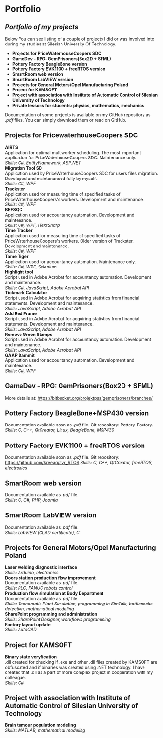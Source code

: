 Portfolio
========
## *Portfolio of my projects*

Below You can see listing of a couple of projects I did or was involved into during my studies at Silesian University Of Technology.
* **Projects for PriceWaterhouseCoopers SDC**
* **GameDev - RPG: GemPrisoners(Box2D + SFML)**
* **Pottery Factory BeagleBone version**
* **Pottery Factory EVK1100 + freeRTOS version**
* **SmartRoom web version**
* **SmartRoom LabVIEW version**
* **Projects for General Motors/Opel Manufacturing Poland**
* **Project for KAMSOFT**
* **Project with association with Institute of Automatic Control of Silesian University of Technology**
* **Private lessons for students: physics, mathematics, mechanics**

Documentation of some projects is available on my GitHub repository as *.pdf* files. You can simply download them or read on GitHub.

## Projects for PricewaterhouseCoopers SDC
**AIRTS**
<br />
Application for optimal multiworker scheduling. The most important application for PriceWaterhouseCoopers SDC. Maintenance only.
<br />
*Skills: C#, EntityFramework, ASP.NET*
<br />
**Migration Tool SD** 
<br />
Application used by PriceWaterhouseCoopers SDC for users files migration. Developed and maintenanced fully by myself.
<br />
*Skills: C#, WPF*
<br />
**Trackster**
<br />
Application used for measuring time of specified tasks of PriceWaterhouseCoopers's workers.  Development and maintenance.
<br />
*Skills: C#, WPF*
<br />
**BEFSQC**
<br />
Application used for accountancy automation. Development and maintenance.
<br />
*Skills: C#, WPF, iTextSharp*
<br />
**Time Tracker**
<br />
Application used for measuring time of specified tasks of PriceWaterhouseCoopers's workers. Older version of Trackster. Development and maintenance.
<br />
*Skills: C#, WPF*
<br />
**Tame Tiger**
<br />
Application used for accountancy automation. Maintenance only.
<br />
*Skills: C#, WPF, Selenium*
<br />
**Highlight tool**
<br />
Script used in Adobe Acrobat for accountancy automation. Development and maintenance.
<br />
*Skills: C#, JavaScript, Adobe Acrobat API*
<br />
**Tickmark Calculator**
<br />
Script used in Adobe Acrobat for acquiring statistics from financial statements. Development and maintenance.
<br />
*Skills: JavaScript, Adobe Acrobat API*
<br />
**Add Red Frame**
<br />
Script used in Adobe Acrobat for acquiring statistics from financial statements. Development and maintenance.
<br />
*Skills: JavaScript, Adobe Acrobat API*
<br />
**Remove Green Stamps**
<br />
Script used in Adobe Acrobat for accountancy automation. Development and maintenance.
<br />
*Skills: JavaScript, Adobe Acrobat API*
<br />
**GAAP Dammit**
<br />
Application used for accountancy automation. Development and maintenance.
<br />
*Skills: C#, WPF*

## GameDev - RPG: GemPrisoners(Box2D + SFML)
More details at:
https://bitbucket.org/projektpss/gemprisoners/branches/

## Pottery Factory BeagleBone+MSP430 version
Documentation available soon as *.pdf* file. Git repository: Pottery-Factory.
<br />
*Skills: C, C++, QtCreator, Linux, BeagleBone, MSP430*

## Pottery Factory EVK1100 + freeRTOS version
Documentation available soon as *.pdf* file. Git repository: https://github.com/kreeaq/avr_RTOS
*Skills: C, C++, QtCreator, freeRTOS, electronics*

## SmartRoom web version 
Documentation available as *.pdf* file.  
*Skills: C, C#, PHP, Joomla*

## SmartRoom LabVIEW version
Documentation available as *.pdf* file.  
*Skills: LabVIEW (CLAD certificate), C*

## Projects for General Motors/Opel Manufacturing Poland
**Laser welding diagnostic interface**
<br />
*Skills: Arduino, electronics*
<br />
**Doors station production flow improvement**
<br />
Documentation available as *.pdf* file.
<br />
*Skills: PLC, FANUC robots control* 
<br />
**Production flow simulation at Body Department**
<br />
Documentation available as *.pdf* file.
<br />
*Skills: Tecnomatix Plant Simulation, programming in SimTalk, bottlenecks detection, mathematical modeling*
<br />
**SharePoint programming and administration**
<br />
*Skills: SharePoint Designer, workflows programming*
<br />
**Factory layout update**
<br />
*Skills: AutoCAD*

## Project for KAMSOFT
**Binary state veryfication**
<br />
.dll created for checking if .exe and other .dll files created by KAMSOFT are obfuscated and if binaries was created using .NET technology. I have created that .dll as a part of more complex project in cooperation with my colleague.
<br />
*Skills: C#*

## Project with association with Institute of Automatic Control of Silesian University of Technology
**Brain tumour population modeling**
<br />
*Skills: MATLAB, mathematical modeling*
<br />
